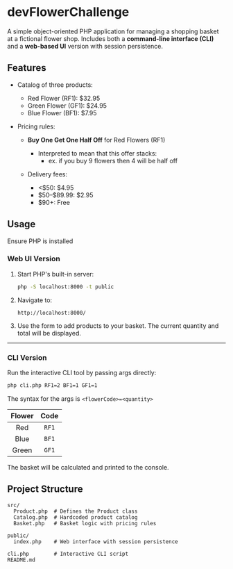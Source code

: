 # devFlowerChallenge

A simple object-oriented PHP application for managing a shopping basket at a fictional flower shop.
Includes both a **command-line interface (CLI)** and a **web-based UI** version with session persistence.

## Features

- Catalog of three products:

  - Red Flower (RF1): \$32.95
  - Green Flower (GF1): \$24.95
  - Blue Flower (BF1): \$7.95

- Pricing rules:

  - **Buy One Get One Half Off** for Red Flowers (RF1)
    - Interpreted to mean that this offer stacks:
      - ex. if you buy 9 flowers then 4 will be half off
  - Delivery fees:

    - <\$50: \$4.95
    - \$50–\$89.99: \$2.95
    - \$90+: Free

## Usage

Ensure PHP is installed

### Web UI Version

1. Start PHP's built-in server:

   ```bash
   php -S localhost:8000 -t public
   ```

2. Navigate to:

   ```
   http://localhost:8000/
   ```

3. Use the form to add products to your basket. The current quantity and total will be displayed.

---

### CLI Version

Run the interactive CLI tool by passing args directly:

```bash
php cli.php RF1=2 BF1=1 GF1=1
```

The syntax for the args is `<flowerCode>=<quantity>`

| Flower | Code  |
| :----: | :---: |
|  Red   | `RF1` |
|  Blue  | `BF1` |
| Green  | `GF1` |

The basket will be calculated and printed to the console.

## Project Structure

```
src/
  Product.php  # Defines the Product class
  Catalog.php  # Hardcoded product catalog
  Basket.php   # Basket logic with pricing rules

public/
  index.php    # Web interface with session persistence

cli.php        # Interactive CLI script
README.md
```
